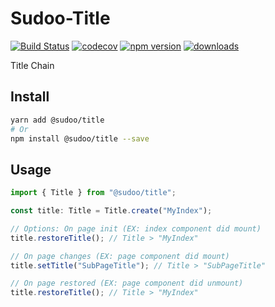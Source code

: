 # Sudoo-Title

[![Build Status](https://travis-ci.com/SudoDotDog/Sudoo-Title.svg?branch=master)](https://travis-ci.com/SudoDotDog/Sudoo-Title)
[![codecov](https://codecov.io/gh/SudoDotDog/Sudoo-Title/branch/master/graph/badge.svg)](https://codecov.io/gh/SudoDotDog/Sudoo-Title)
[![npm version](https://badge.fury.io/js/%40sudoo%2Ftitle.svg)](https://www.npmjs.com/package/@sudoo/title)
[![downloads](https://img.shields.io/npm/dm/@sudoo/title.svg)](https://www.npmjs.com/package/@sudoo/title)

Title Chain

## Install

```sh
yarn add @sudoo/title
# Or
npm install @sudoo/title --save
```

## Usage

```ts
import { Title } from "@sudoo/title";

const title: Title = Title.create("MyIndex");

// Options: On page init (EX: index component did mount)
title.restoreTitle(); // Title > "MyIndex"

// On page changes (EX: page component did mount)
title.setTitle("SubPageTitle"); // Title > "SubPageTitle"

// On page restored (EX: page component did unmount)
title.restoreTitle(); // Title > "MyIndex"
```
